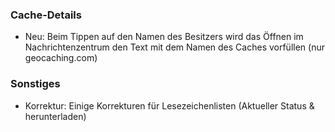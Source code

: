 ### Cache-Details
- Neu: Beim Tippen auf den Namen des Besitzers wird das Öffnen im Nachrichtenzentrum den Text mit dem Namen des Caches vorfüllen (nur geocaching.com)

### Sonstiges
- Korrektur: Einige Korrekturen für Lesezeichenlisten (Aktueller Status & herunterladen)

